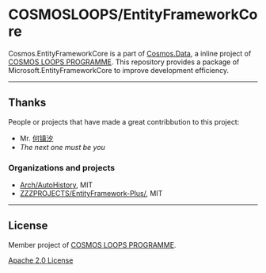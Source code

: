 # COSMOSLOOPS/EntityFrameworkCore

Cosmos.EntityFrameworkCore is a part of [Cosmos.Data](https://github.com/cosmos-loops/Data), a inline project of [COSMOS LOOPS PROGRAMME](https://github.com/cosmos-loops). This repository provides a package of Microsoft.EntityFrameworkCore to improve development efficiency.

---

## Thanks

People or projects that have made a great contribbution to this project:

- Mr. [何镇汐](https://github.com/UtilCore)
- _The next one must be you_

### Organizations and projects

- [Arch/AutoHistory](https://github.com/Arch/AutoHistory), MIT
- [ZZZPROJECTS/EntityFramework-Plus/](https://github.com/zzzprojects/EntityFramework-Plus), MIT

---

## License

Member project of [COSMOS LOOPS PROGRAMME](https://github.com/cosmos-loops).

[Apache 2.0 License](/LICENSE)
